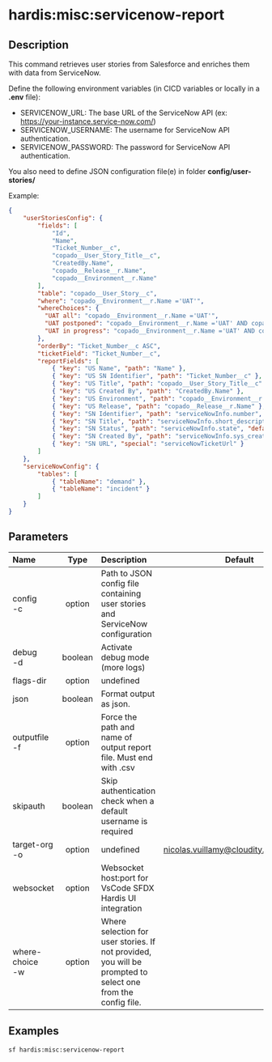 <!-- This file has been generated with command 'sf hardis:doc:plugin:generate'. Please do not update it manually or it may be overwritten -->
# hardis:misc:servicenow-report

## Description

This command retrieves user stories from Salesforce and enriches them with data from ServiceNow.

Define the following environment variables (in CICD variables or locally in a **.env** file):

- SERVICENOW_URL: The base URL of the ServiceNow API (ex: <https://your-instance.service-now.com/>)
- SERVICENOW_USERNAME: The username for ServiceNow API authentication.
- SERVICENOW_PASSWORD: The password for ServiceNow API authentication.

You also need to define JSON configuration file(e) in folder **config/user-stories/**

Example:

```json
{
    "userStoriesConfig": {
        "fields": [
            "Id",
            "Name",
            "Ticket_Number__c",
            "copado__User_Story_Title__c",
            "CreatedBy.Name",
            "copado__Release__r.Name",
            "copado__Environment__r.Name"
        ],
        "table": "copado__User_Story__c",
        "where": "copado__Environment__r.Name ='UAT'",
        "whereChoices": {
          "UAT all": "copado__Environment__r.Name ='UAT'",
          "UAT postponed": "copado__Environment__r.Name ='UAT' AND copado__Release__r.Name = 'postponed'",
          "UAT in progress": "copado__Environment__r.Name ='UAT' AND copado__Release__r.Name != 'postponed' AND copado__Release__r.Name != 'cancelled'"
        },
        "orderBy": "Ticket_Number__c ASC",
        "ticketField": "Ticket_Number__c",
        "reportFields": [
            { "key": "US Name", "path": "Name" },
            { "key": "US SN Identifier", "path": "Ticket_Number__c" },
            { "key": "US Title", "path": "copado__User_Story_Title__c" },
            { "key": "US Created By", "path": "CreatedBy.Name" },
            { "key": "US Environment", "path": "copado__Environment__r.Name" },
            { "key": "US Release", "path": "copado__Release__r.Name" },
            { "key": "SN Identifier", "path": "serviceNowInfo.number", "default": "NOT FOUND" },
            { "key": "SN Title", "path": "serviceNowInfo.short_description", "default": "NOT FOUND" },
            { "key": "SN Status", "path": "serviceNowInfo.state", "default": "NOT FOUND" },
            { "key": "SN Created By", "path": "serviceNowInfo.sys_created_by", "default": "NOT FOUND" },
            { "key": "SN URL", "special": "serviceNowTicketUrl" }
        ]
    },
    "serviceNowConfig": {
        "tables": [
            { "tableName": "demand" },
            { "tableName": "incident" }
        ]
    }
}
```
  

## Parameters

| Name                |  Type   | Description                                                                                                 |                 Default                  | Required | Options |
|:--------------------|:-------:|:------------------------------------------------------------------------------------------------------------|:----------------------------------------:|:--------:|:-------:|
| config<br/>-c       | option  | Path to JSON config file containing user stories and ServiceNow configuration                               |                                          |          |         |
| debug<br/>-d        | boolean | Activate debug mode (more logs)                                                                             |                                          |          |         |
| flags-dir           | option  | undefined                                                                                                   |                                          |          |         |
| json                | boolean | Format output as json.                                                                                      |                                          |          |         |
| outputfile<br/>-f   | option  | Force the path and name of output report file. Must end with .csv                                           |                                          |          |         |
| skipauth            | boolean | Skip authentication check when a default username is required                                               |                                          |          |         |
| target-org<br/>-o   | option  | undefined                                                                                                   | <nicolas.vuillamy@cloudity.com.playnico> |          |         |
| websocket           | option  | Websocket host:port for VsCode SFDX Hardis UI integration                                                   |                                          |          |         |
| where-choice<br/>-w | option  | Where selection for user stories. If not provided, you will be prompted to select one from the config file. |                                          |          |         |

## Examples

```shell
sf hardis:misc:servicenow-report
```


